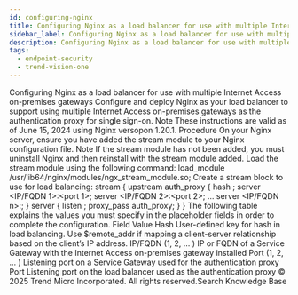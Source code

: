 ```yaml
---
id: configuring-nginx
title: Configuring Nginx as a load balancer for use with multiple Internet Access on-premises gateways
sidebar_label: Configuring Nginx as a load balancer for use with multiple Internet Access on-premises gateways
description: Configuring Nginx as a load balancer for use with multiple Internet Access on-premises gateways
tags:
  - endpoint-security
  - trend-vision-one
---
```


 Configuring Nginx as a load balancer for use with multiple Internet Access on-premises gateways Configure and deploy Nginx as your load balancer to support using multiple Internet Access on-premises gateways as the authentication proxy for single sign-on. Note These instructions are valid as of June 15, 2024 using Nginx versopon 1.20.1. Procedure On your Nginx server, ensure you have added the stream module to your Nginx configuration file. Note If the stream module has not been added, you must uninstall Nginx and then reinstall with the stream module added. Load the stream module using the following command: load_module /usr/lib64/nginx/modules/ngx_stream_module.so; Create a stream block to use for load balancing: stream { upstream auth_proxy { hash <hash>; server <IP/FQDN 1>:<port 1>; server <IP/FQDN 2>:<port 2>; ... server <IP/FQDN n>:<port n>; } server { listen <port>; proxy_pass auth_proxy; } } The following table explains the values you must specify in the placeholder fields in order to complete the configuration. Field Value Hash User-defined key for hash in load balancing. Use $remote_addr if mapping a client-server relationship based on the client’s IP address. IP/FQDN (1, 2, … ) IP or FQDN of a Service Gateway with the Internet Access on-premises gateway installed Port (1, 2, … ) Listening port on a Service Gateway used for the authentication proxy Port Listening port on the load balancer used as the authentication proxy © 2025 Trend Micro Incorporated. All rights reserved.Search Knowledge Base